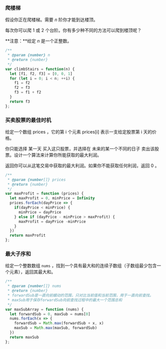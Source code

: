 ### 爬楼梯

假设你正在爬楼梯。需要 *n* 阶你才能到达楼顶。

每次你可以爬 1 或 2 个台阶。你有多少种不同的方法可以爬到楼顶呢？

**注意：**给定 *n* 是一个正整数。

````javascript
/**
 * @param {number} n
 * @return {number}
 */
var climbStairs = function(n) {
  let [f1, f2, f3] = [0, 0, 1]
  for (let i = 0; i < n; ++i) {
    f1 = f2
    f2 = f3
    f3 = f1 + f2
  }
  return f3
};
````

### 买卖股票的最佳时机

给定一个数组 prices ，它的第 i 个元素 prices[i] 表示一支给定股票第 i 天的价格。

你只能选择 某一天 买入这只股票，并选择在 未来的某一个不同的日子 卖出该股票。设计一个算法来计算你所能获取的最大利润。

返回你可以从这笔交易中获取的最大利润。如果你不能获取任何利润，返回 0 。

````javascript
/**
 * @param {number[]} prices
 * @return {number}
 */
var maxProfit = function (prices) {
  let maxProfit = 0, minPrice = Infinity
  prices.forEach(dayPrice => {
    if(dayPrice < minPrice) {
      minPrice = dayPrice
    } else if (dayPrice - minPrice > maxProfit) {
      maxProfit = dayPrice -minPrice
    }
  })
  return maxProfit
};
````

### 最大子序和

给定一个整数数组 `nums` ，找到一个具有最大和的连续子数组（子数组最少包含一个元素），返回其最大和。

````javascript
/**
 * @param {number[]} nums
 * @return {number}
 * forwardSub是一直向前蠕动的范围，只对比当前值和当前范围，用于一直向前查找。
 * maxSub用于保存forwardSub向前查找过程中的最大一个范围总和
 */
var maxSubArray = function (nums) {
  let forwardSub = 0, maxSub = nums[0]
  nums.forEach(x => {
    forwardSub = Math.max(forwardSub + x, x)
    maxSub = Math.max(maxSub, forwardSub)
  })
  return maxSub
};
````

